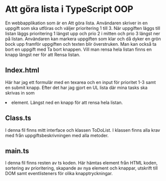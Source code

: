 # Att göra lista i TypeScript OOP

En webbapplikation som är en Att göra lista. 
Användaren skriver in en uppgift som ska utföras och väljer prioritering 1 till 3. När uppgiften läggs till listan läggs prioritering 1 längst upp och prio 2 i mitten och prio 3 längst ner på listan.
Användaren kan markera uppgiften som klar och då dyker en grön bock upp framför uppgiften och texten blir överstruken. Man kan också ta bort en uppgift med Ta bort knappen. Vill man rensa hela listan finns en knapp längst ner för att Rensa listan.

## Index.html
Här har jag ett formulär med en texarea och en input för prioritet 1-3 samt en submit knapp. Efter det har jag gjort en UL lista där mina tasks ska skrivas in som <li> element. Längst ned en knapp för att rensa hela listan.

## Class.ts
I denna fil finns mitt interface och klassen ToDoList. 
I klassen finns alla krav med från uppgiftsbeskrivningen med alla metoder.

## main.ts
I denna fil finns resten av ts koden. Här hämtas element från HTML koden, sortering av prioritering, skapande av nya element och knappar,  utskrift till DOM samt eventlisteners för olika knapptryckningar.